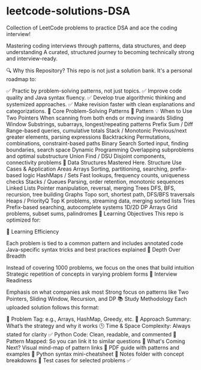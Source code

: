 # leetcode-solutions-DSA
Collection of LeetCode problems to practice DSA and ace the coding interview!

Mastering coding interviews through patterns, data structures, and deep understanding
A curated, structured journey to becoming technically strong and interview-ready.

🔍 Why this Repository?
This repo is not just a solution bank. It's a personal roadmap to:

✅ Practic by problem-solving patterns, not just topics.
✅ Improve code quality and Java syntax fluency.
✅ Develop true algorithmic thinking and systemized approaches.
✅ Make revision faster with clean explanations and categorizations.
🧠 Core Problem-Solving Patterns
🧩 Pattern	💡 When to Use
Two Pointers	When scanning from both ends or moving inwards
Sliding Window	Substrings, subarrays, longest/repeating patterns
Prefix Sum / Diff	Range-based queries, cumulative totals
Stack / Monotonic	Previous/next greater elements, parsing expressions
Backtracking	Permutations, combinations, constraint-based paths
Binary Search	Sorted input, finding boundaries, search space
Dynamic Programming	Overlapping subproblems and optimal substructure
Union Find / DSU	Disjoint components, connectivity problems
🧰 Data Structures Mastered Here.
Structure	Use Cases & Application Areas
Arrays	Sorting, partitioning, searching, prefix-based logic
HashMaps / Sets	Fast lookups, frequency counts, uniqueness checks
Stacks / Queues	Parsing, order retention, monotonic sequences
Linked Lists	Pointer manipulation, reversal, merging
Trees	DFS, BFS, recursion, tree building
Graphs	Topo sort, shortest path, DFS/BFS traversals
Heaps / PriorityQ	Top K problems, streaming data, merging sorted lists
Tries	Prefix-based searching, autocomplete systems
1D/2D DP Arrays	Grid problems, subset sums, palindromes
🧭 Learning Objectives
This repo is optimized for:

📘 Learning Efficiency

Each problem is tied to a common pattern and includes annotated code
Java-specific syntax tricks and best practices explained
🧠 Depth Over Breadth

Instead of covering 1000 problems, we focus on the ones that build intuition
Strategic repetition of concepts in varying problem forms
💼 Interview Readiness

Emphasis on what companies ask most
Strong focus on patterns like Two Pointers, Sliding Window, Recursion, and DP
📚 Study Methodology
Each uploaded solution follows this format:

🔖 Problem Tag: e.g., Arrays, HashMap, Greedy, etc.
🧠 Approach Summary: What’s the strategy and why it works
🕒 Time & Space Complexity: Always stated for clarity
✅ Python Code: Clean, readable, and commented
🧩 Pattern Mapped: So you can link it to similar questions
🚀 What's Coming Next?
 Visual mind-map of pattern links 🔗
 PDF guide with patterns and examples 📄
 Python syntax mini-cheatsheet 🧾
 Notes folder with concept breakdowns 📘
 Test cases for selected problems ✅

